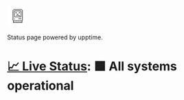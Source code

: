 ![Sad Computer](https://raw.githubusercontent.com/nikolai-cc/upp/master/assets/sadcomputer.jpg)

Status page powered by upptime.

<!--start: status pages-->

# [📈 Live Status](https://nikolai-cc.github.io/upp): <!--live status--> **🟩 All systems operational**

<!--end: status pages-->
